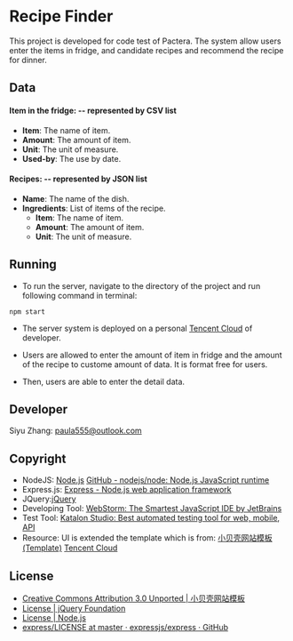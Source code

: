 # Recipe Finder
This project is developed for code test of Pactera.
The system allow users enter the items in fridge, and candidate recipes and recommend the recipe for dinner.

## Data

#### Item in the fridge: -- represented by CSV list
- **Item**: The name of item.
- **Amount**: The amount of item.
- **Unit**: The unit of measure.
- **Used-by**: The use by date.


#### Recipes: -- represented by JSON list
- **Name**: The name of the dish.
- **Ingredients**: List of items of the recipe.
  - **Item**: The name of item.
  - **Amount**: The amount of item.
  - **Unit**: The unit of measure.

## Running   
-  To run the server, navigate to the directory of the project and run following command in terminal:
```
npm start
```

- The server system is deployed on a personal [Tencent Cloud](https://intl.cloud.tencent.com/) of developer.

- Users are allowed to enter the amount of item in fridge and the amount of the recipe to custome amount of data. It is format free for users.

- Then, users are able to enter the detail data.

## Developer     
Siyu Zhang: paula555@outlook.com

## Copyright
- NodeJS: [Node.js](https://nodejs.org/en/)
        [GitHub - nodejs/node: Node.js JavaScript runtime](https://github.com/nodejs/node)
- Express.js: [Express - Node.js web application framework](https://expressjs.com/)
- JQuery:[jQuery](http://jquery.com/)
- Developing Tool: [WebStorm: The Smartest JavaScript IDE by JetBrains](https://www.jetbrains.com/webstorm/)
- Test Tool: [Katalon Studio: Best automated testing tool for web, mobile, API](https://www.katalon.com/)
- Resource:
UI is extended the template which is from: [小贝壳网站模板 (Template)](http://www.smallseashell.com)
[Tencent Cloud](https://intl.cloud.tencent.com/)

## License
- [Creative Commons Attribution 3.0 Unported | 小贝壳网站模板](http://creativecommons.org/licenses/by/3.0/)
- [License | jQuery Foundation](https://jquery.org/license/)
- [License | Node.js](https://raw.githubusercontent.com/nodejs/node/master/LICENSE)
- [express/LICENSE at master · expressjs/express · GitHub](https://github.com/expressjs/express/blob/master/LICENSE)
